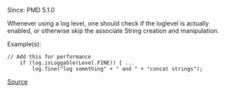 Since: PMD 5.1.0

Whenever using a log level, one should check if the loglevel is actually enabled, or
otherwise skip the associate String creation and manipulation.

Example(s):
```
// Add this for performance
	if (log.isLoggable(Level.FINE)) { ...
 	    log.fine("log something" + " and " + "concat strings");
```

[Source](https://pmd.github.io/pmd-5.5.4/pmd-java/rules/java/logging-java.html#GuardLogStatementJavaUtil)
